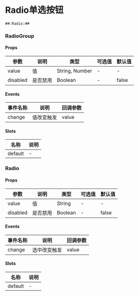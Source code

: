 # Radio单选按钮

```
##:Radio:##
```
### RadioGroup

#### Props
| 参数      | 说明    | 类型      | 可选值       | 默认值   |
|---------- |-------- |---------- |------------- |--------- |
| value     | 值   | String, Number  |   -       |    -    |
| disabled     | 是否禁用   | Boolean  |   -       |    false    |

#### Events
| 事件名称 | 说明 | 回调参数 |
|---------|--------|---------|
| change | 值改变触发 | value |

#### Slots
| 名称 | 说明 | 
|---------|--------|
| default | - |

### Radio

#### Props
| 参数      | 说明    | 类型      | 可选值       | 默认值   |
|---------- |-------- |---------- |------------- |--------- |
| value     | 值   | String  |   -       |    -    |
| disabled     | 是否禁用   | Boolean  |   -       |    false    |

#### Events
| 事件名称 | 说明 | 回调参数 |
|---------|--------|---------|
| change | 选中改变触发 | value |

#### Slots
| 名称 | 说明 | 
|---------|--------|
| default | - |